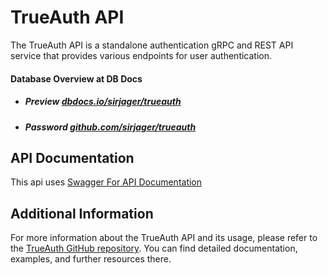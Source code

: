 # TrueAuth API

The TrueAuth API is a standalone authentication gRPC and REST API service that provides various endpoints for user authentication.

#### Database Overview at DB Docs

- ##### Preview [dbdocs.io/sirjager/trueauth](https://dbdocs.io/sirjager/trueauth)
- ##### Password [github.com/sirjager/trueauth](https://dbdocs.io/sirjager/trueauth)

## API Documentation 
This api uses [Swagger For API Documentation](https://sirjager.github.io/trueauth/)

## Additional Information

For more information about the TrueAuth API and its usage, please refer to the [TrueAuth GitHub repository](https://github.com/sirjager/trueauth). You can find detailed documentation, examples, and further resources there.
